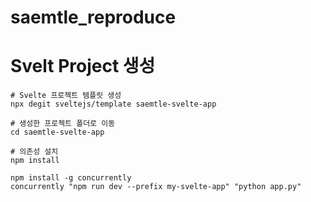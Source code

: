 # saemtle_reproduce

# Svelt Project 생성
```
# Svelte 프로젝트 템플릿 생성
npx degit sveltejs/template saemtle-svelte-app

# 생성한 프로젝트 폴더로 이동
cd saemtle-svelte-app

# 의존성 설치
npm install
```

```
npm install -g concurrently
concurrently "npm run dev --prefix my-svelte-app" "python app.py" 
```

